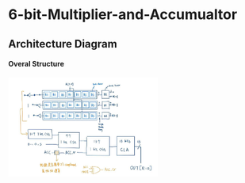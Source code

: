 # 6-bit-Multiplier-and-Accumualtor

## Architecture Diagram

#### Overal Structure

<p align="left">
<img src="https://github.com/PaulLeeECE/6-bit-Multiplier-and-Accumualtor/blob/main/image/overall.jpg" width=60% height=60%>
</p>


